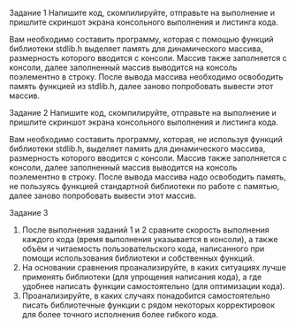 Задание 1
Напишите код, скомпилируйте, отправьте на выполнение и пришлите скриншот экрана консольного выполнения и листинга кода.

Вам необходимо составить программу, которая с помощью функций библиотеки stdlib.h выделяет память для динамического массива, размерность которого вводится с консоли. Массив также заполняется с консоли, далее заполненный массив выводится на консоль поэлементно в строку. После вывода массива необходимо освободить память функцией из stdlib.h, далее заново попробовать вывести этот массив.

Задание 2
Напишите код, скомпилируйте, отправьте на выполнение и пришлите скриншот экрана консольного выполнения и листинга кода.

Вам необходимо составить программу, которая, не используя функций библиотеки stdlib.h, выделяет память для динамического массива, размерность которого вводится с консоли. Массив также заполняется с консоли, далее заполненный массив выводится на консоль поэлементно в строку. После вывода массива надо освободить память, не пользуясь функцией стандартной библиотеки по работе с памятью, далее заново попробовать вывести этот массив.

Задание 3
1. После выполнения заданий 1 и 2 сравните скорость выполнения каждого кода (время выполнения указывается в консоли), а также объём и читаемость пользовательского кода, написанного при помощи использования библиотеки и собственных функций.
2. На основании сравнения проанализируйте, в каких ситуациях лучше применять библиотеки (для упрощения написания кода), а где удобнее написать функции самостоятельно (для оптимизации кода).
3. Проанализируйте, в каких случаях понадобится самостоятельно писать библиотечные функции с рядом некоторых корректировок для более точного исполнения более гибкого кода.
